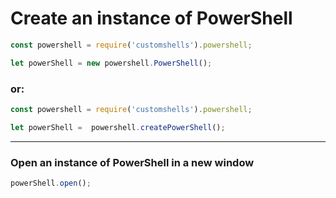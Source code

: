 # Create an instance of PowerShell

```js
const powershell = require('customshells').powershell;

let powerShell = new powershell.PowerShell();
```

### or:

```js
const powershell = require('customshells').powershell;

let powerShell =  powershell.createPowerShell();
```

<hr>

### Open an instance of PowerShell in a new window

```js
powerShell.open();
```

